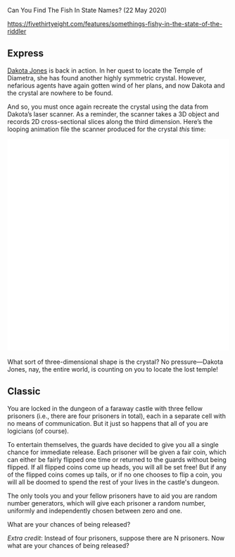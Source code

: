 Can You Find The Fish In State Names?  (22 May 2020)

https://fivethirtyeight.com/features/somethings-fishy-in-the-state-of-the-riddler

## Express

[Dakota Jones](https://fivethirtyeight.com/features/can-you-help-dakota-jones-raid-the-lost-arc) is back in action.
In her quest to locate the Temple of Diametra, she has found another highly symmetric crystal.
However, nefarious agents have again gotten wind of her plans, and now Dakota and the crystal are nowhere to be found.

And so, you must once again recreate the crystal using the data from Dakota’s laser scanner.
As a reminder, the scanner takes a 3D object and records 2D cross-sectional slices along the third dimension.
Here’s the looping animation file the scanner produced for the crystal *this* time:

![crystal scan](https://github.com/kennethaw88/Riddler/blob/master/2020-05-01/crystal_scan.gif)

What sort of three-dimensional shape is the crystal?
No pressure—Dakota Jones, nay, the entire world, is counting on you to locate the lost temple!

## Classic

You are locked in the dungeon of a faraway castle with three fellow prisoners (i.e., there are four prisoners in total), each in a separate cell with no means of communication.
But it just so happens that all of you are logicians (of course).

To entertain themselves, the guards have decided to give you all a single chance for immediate release.
Each prisoner will be given a fair coin, which can either be fairly flipped one time or returned to the guards without being flipped.
If all flipped coins come up heads, you will all be set free!
But if any of the flipped coins comes up tails, or if no one chooses to flip a coin, you will all be doomed to spend the rest of your lives in the castle's dungeon.

The only tools you and your fellow prisoners have to aid you are random number generators, which will give each prisoner a random number, uniformly and independently chosen between zero and one.

What are your chances of being released?

*Extra credit*: Instead of four prisoners, suppose there are N prisoners. Now what are your chances of being released?

